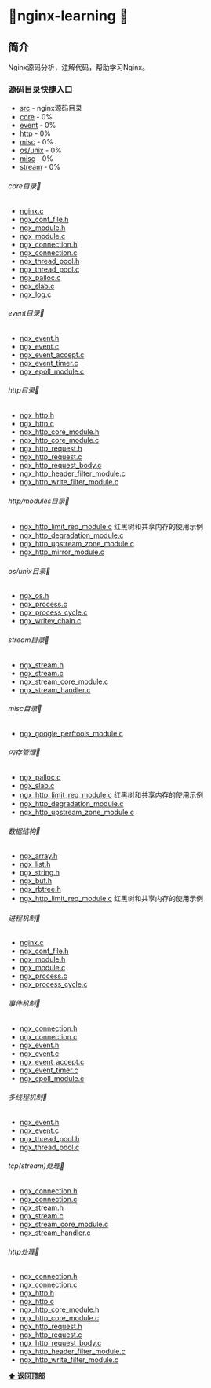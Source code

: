 # :balloon:nginx-learning :flags:  


## 简介
Nginx源码分析，注解代码，帮助学习Nginx。  

### 源码目录快捷入口
* [src](nginx/src/) - nginx源码目录
* [core](nginx/src/core) - 0%
* [event](nginx/src/event) - 0%
* [http](nginx/src/http) - 0%
* [misc](nginx/src/mail) - 0%
* [os/unix](nginx/src/os/unix) - 0%
* [misc](nginx/src/misc) - 0%
* [stream](nginx/src/stream) - 0%


###### core目录:feet:
* [nginx.c](nginx/src/core/nginx.c)  
* [ngx_conf_file.h](nginx/src/core/ngx_conf_file.h)  
* [ngx_module.h](nginx/src/core/ngx_module.h)  
* [ngx_module.c](nginx/src/core/ngx_module.c)  
* [ngx_connection.h](nginx/src/core/ngx_connection.h)  
* [ngx_connection.c](nginx/src/core/ngx_connection.c)  
* [ngx_thread_pool.h](nginx/src/core/ngx_thread_pool.h)  
* [ngx_thread_pool.c](nginx/src/core/ngx_thread_pool.c)  
* [ngx_palloc.c](nginx/src/core/ngx_palloc.c)  
* [ngx_slab.c](nginx/src/core/ngx_slab.c)  
* [ngx_log.c](nginx/src/core/ngx_log.c)  


###### event目录:balloon:
* [ngx_event.h](/nginx/src/event/ngx_event.h)  
* [ngx_event.c](/nginx/src/event/ngx_event.c)  
* [ngx_event_accept.c](/nginx/src/event/ngx_event_accept.c)  
* [ngx_event_timer.c](/nginx/src/event/ngx_event_timer.c)  
* [ngx_epoll_module.c](/nginx/src/event/modules/ngx_epoll_module.c)  


###### http目录:balloon:
* [ngx_http.h](nginx/src/http/ngx_http.h)  
* [ngx_http.c](nginx/src/http/ngx_http.c)  
* [ngx_http_core_module.h](nginx/src/http/ngx_http_core_module.h)  
* [ngx_http_core_module.c](nginx/src/http/ngx_http_core_module.c)  
* [ngx_http_request.h](nginx/src/http/ngx_http_request.h)  
* [ngx_http_request.c](nginx/src/http/ngx_http_request.c)  
* [ngx_http_request_body.c](nginx/src/http/ngx_http_request_body.c)  
* [ngx_http_header_filter_module.c](nginx/src/http/ngx_http_header_filter_module.c)  
* [ngx_http_write_filter_module.c](nginx/src/http/ngx_http_write_filter_module.c) 


###### http/modules目录:balloon:
* [ngx_http_limit_req_module.c](nginx/src/http/modules/ngx_http_limit_req_module.c) 红黑树和共享内存的使用示例  
* [ngx_http_degradation_module.c](nginx/src/http/modules/ngx_http_degradation_module.c)  
* [ngx_http_upstream_zone_module.c](nginx/src/http/modules/ngx_http_upstream_zone_module.c)  
* [ngx_http_mirror_module.c](nginx/src/http/modules/ngx_http_mirror_module.c)  


###### os/unix目录:balloon:
* [ngx_os.h](nginx/src/os/unix/ngx_os.h)  
* [ngx_process.c](nginx/src/os/unix/ngx_process.c)  
* [ngx_process_cycle.c](nginx/src/os/unix/ngx_process_cycle.c)  
* [ngx_writev_chain.c](nginx/src/os/unix/ngx_writev_chain.c)  

###### stream目录:balloon:
* [ngx_stream.h](nginx/src/stream/ngx_stream.h)  
* [ngx_stream.c](nginx/src/stream/ngx_stream.c)  
* [ngx_stream_core_module.c](nginx/src/stream/ngx_stream_core_module.c)  
* [ngx_stream_handler.c](nginx/src/stream/ngx_stream_handler.c)  

###### misc目录:balloon:    
* [ngx_google_perftools_module.c](nginx/src/misc/ngx_google_perftools_module.c)  

###### 内存管理:balloon:
* [ngx_palloc.c](nginx/src/core/ngx_palloc.c)
* [ngx_slab.c](nginx/src/core/ngx_slab.c)
* [ngx_http_limit_req_module.c](nginx/src/http/modules/ngx_http_limit_req_module.c) 红黑树和共享内存的使用示例
* [ngx_http_degradation_module.c](nginx/src/http/modules/ngx_http_degradation_module.c)
* [ngx_http_upstream_zone_module.c](nginx/src/http/modules/ngx_http_upstream_zone_module.c)

###### 数据结构:balloon:
* [ngx_array.h](nginx/src/core/ngx_array.h)  
* [ngx_list.h](nginx/src/core/ngx_list.h)  
* [ngx_string.h](nginx/src/core/ngx_string.h)  
* [ngx_buf.h](nginx/src/core/ngx_buf.h)  
* [ngx_rbtree.h](nginx/src/core/ngx_rbtree.h)  
* [ngx_http_limit_req_module.c](nginx/src/http/modules/ngx_http_limit_req_module.c) 红黑树和共享内存的使用示例  


###### 进程机制:balloon:
* [nginx.c](nginx/src/core/nginx.c)  
* [ngx_conf_file.h](nginx/src/core/ngx_conf_file.h)  
* [ngx_module.h](nginx/src/core/ngx_module.h)  
* [ngx_module.c](nginx/src/core/ngx_module.c)  
* [ngx_process.c](nginx/src/os/unix/ngx_process.c)  
* [ngx_process_cycle.c](nginx/src/os/unix/ngx_process_cycle.c)  

###### 事件机制:balloon:
* [ngx_connection.h](/nginx/src/core/ngx_connection.h)  
* [ngx_connection.c](/nginx/src/core/ngx_connection.c)  
* [ngx_event.h](/nginx/src/event/ngx_event.h)  
* [ngx_event.c](/nginx/src/event/ngx_event.c)  
* [ngx_event_accept.c](/nginx/src/event/ngx_event_accept.c)  
* [ngx_event_timer.c](/nginx/src/event/ngx_event_timer.c)  
* [ngx_epoll_module.c](/nginx/src/event/modules/ngx_epoll_module.c)  

###### 多线程机制:balloon:
* [ngx_event.h](nginx/src/event/ngx_event.h)  
* [ngx_event.c](nginx/src/event/ngx_event.c)  
* [ngx_thread_pool.h](nginx/src/core/ngx_thread_pool.h)  
* [ngx_thread_pool.c](nginx/src/core/ngx_thread_pool.c)  

###### tcp(stream)处理:balloon:
* [ngx_connection.h](nginx/src/core/ngx_connection.h)  
* [ngx_connection.c](nginx/src/core/ngx_connection.c)  
* [ngx_stream.h](nginx/src/stream/ngx_stream.h)  
* [ngx_stream.c](nginx/src/stream/ngx_stream.c)  
* [ngx_stream_core_module.c](nginx/src/stream/ngx_stream_core_module.c)  
* [ngx_stream_handler.c](nginx/src/stream/ngx_stream_handler.c)  


###### http处理:balloon:
* [ngx_connection.h](nginx/src/core/ngx_connection.h)  
* [ngx_connection.c](nginx/src/core/ngx_connection.c)  
* [ngx_http.h](nginx/src/http/ngx_http.h)  
* [ngx_http.c](nginx/src/http/ngx_http.c)  
* [ngx_http_core_module.h](nginx/src/http/ngx_http_core_module.h)  
* [ngx_http_core_module.c](nginx/src/http/ngx_http_core_module.c)  
* [ngx_http_request.h](nginx/src/http/ngx_http_request.h)  
* [ngx_http_request.c](nginx/src/http/ngx_http_request.c)  
* [ngx_http_request_body.c](nginx/src/http/ngx_http_request_body.c)  
* [ngx_http_header_filter_module.c](nginx/src/http/ngx_http_header_filter_module.c)  
* [ngx_http_write_filter_module.c](nginx/src/http/ngx_http_write_filter_module.c)   




**[⬆ 返回顶部](#源码目录快捷入口)**




